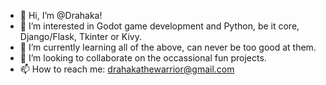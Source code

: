 - 👋 Hi, I’m @Drahaka!
- 👀 I’m interested in Godot game development and Python, be it core, Django/Flask, Tkinter or Kivy.
- 🌱 I’m currently learning all of the above, can never be too good at them.
- 💞️ I’m looking to collaborate on the occassional fun projects.
- 📫 How to reach me: drahakathewarrior@gmail.com

<!---
Drahaka/Drahaka is a ✨ special ✨ repository because its `README.md` (this file) appears on your GitHub profile.
You can click the Preview link to take a look at your changes.
--->
